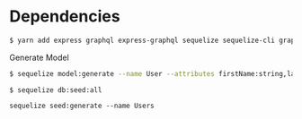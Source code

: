 # Dependencies

```Bash
$ yarn add express graphql express-graphql sequelize sequelize-cli graphql-sequelize graphql-relay sqlite3
```

Generate Model
```Bash
$ sequelize model:generate --name User --attributes firstName:string,lastName:string,email:string
```

```
$ sequelize db:seed:all
```

```
sequelize seed:generate --name Users
```
